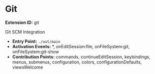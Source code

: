 # Git

**Extension ID:** git

Git SCM Integration

* **Entry Point:** `./out/main`
* **Activation Events:** *, onEditSession:file, onFileSystem:git, onFileSystem:git-show
* **Contribution Points:** commands, continueEditSession, keybindings, menus, submenus, configuration, colors, configurationDefaults, viewsWelcome
